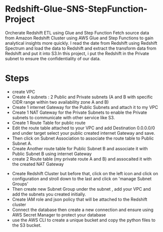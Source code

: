 # Redshift-Glue-SNS-StepFunction-Project

Orcherate Redshift ETL using Glue and Step Function
Fetch source data from Amazon Redshift Cluster using AWS Glue and Step Functions to gain analytical insights more quickly.
I read the date from Redshift using Redshift Spectrum and load the data to Redshift and extract the transform data from Redshift and put it into S3.In this project, i put the Redshift in the Private subnet to ensure the confidentiality of our data.

# Steps

- create VPC
- Create 4 subnets : 2 Public and Private subnets (A and B with specific CIDR range within two availability zone A and B)
- Create 1 internet Gateway for the Public Subnets and attach it to my VPC
- Create 1 NAT Gateway for the Private Subnets to enable the Private subnets to communicate with other service like S3.
- Create 1 Route Table for public route
- Edit the route table attached to your VPC and add Destination 0.0.0.0/0 and under target select your public created internet Gateway and save.
- Then click on Subnet Association to associate the route table to Public Subnet A.
- Create Another route table for Public Subnet B and associate it with Public Subnet B using internet Gateway
- create 2 Route table (my private route A and B) and assocaited it with the created NAT Gateway

* Create Redshift Cluster but before that, click on the left icon and click on configuration and stroll down to the last and click on 'manage Subnet Groups'
* Then create new Subnet Group under the subnet , add your VPC and add the subnets you created initially.
* Create IAM role and json policy that will be attached to the Redshift cluster
* Connect the database then create a new connection and ensure using AWS Secret Manager to protect your database
* use the AWS CLI to create a unique bucket and copy the python files to the S3 bucket.
